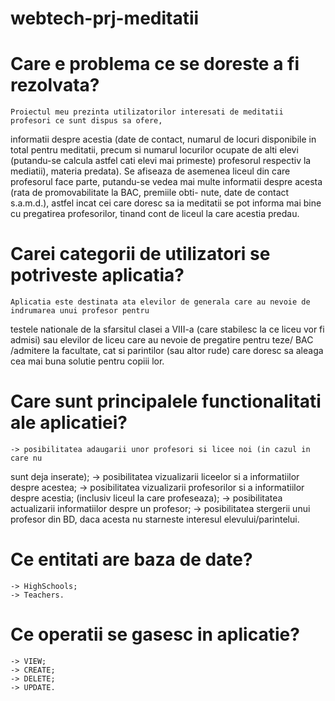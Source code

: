 # webtech-prj-meditatii

# Care e problema ce se doreste a fi rezolvata?
    Proiectul meu prezinta utilizatorilor interesati de meditatii profesori ce sunt dispus sa ofere,
informatii despre acestia (date de contact, numarul de locuri disponibile in total pentru meditatii,
precum si numarul locurilor ocupate de alti elevi (putandu-se calcula astfel cati elevi mai primeste)
profesorul respectiv la mediatii), materia predata). Se afiseaza de asemenea liceul din care profesorul face parte,
putandu-se vedea  mai multe informatii despre acesta (rata de promovabilitate la BAC, premiile obti-
nute, date de contact s.a.m.d.), astfel incat cei care doresc sa ia meditatii se pot informa mai bine 
cu pregatirea profesorilor, tinand cont de liceul la care acestia predau.

# Carei categorii de utilizatori se potriveste aplicatia?
    Aplicatia este destinata ata elevilor de generala care au nevoie de indrumarea unui profesor pentru 
testele nationale de la sfarsitul clasei a VIII-a (care stabilesc la ce liceu vor fi admisi) sau elevilor
de liceu care au nevoie de pregatire pentru teze/ BAC /admitere la facultate, cat si parintilor (sau altor 
rude) care doresc sa aleaga cea mai buna solutie pentru copiii lor.


# Care sunt principalele functionalitati ale aplicatiei?

    -> posibilitatea adaugarii unor profesori si licee noi (in cazul in care nu 
sunt deja inserate);
    -> posibilitatea vizualizarii liceelor si a informatiilor despre acestea;
    -> posibilitatea vizualizarii profesorilor si a informatiilor despre acestia;
(inclusiv liceul la care profeseaza);
    -> posibilitatea actualizarii informatiilor despre un profesor;
    -> posibilitatea stergerii unui profesor din BD, daca acesta nu starneste
interesul elevului/parintelui.

# Ce entitati are baza de date?                    

    -> HighSchools;
    -> Teachers.


# Ce operatii se gasesc in aplicatie?

    -> VIEW;
    -> CREATE;
    -> DELETE;
    -> UPDATE.
    
    